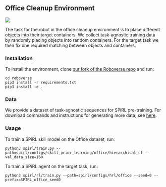 ## Office Cleanup Environment

![](https://kpertsch.github.io/resources/office.gif)

The task for the robot in the office cleanup environment is to place different objects into their target containers. 
We collect task-agnostic training data by randomly placing objects into random containers. For the target task 
we then fix one required matching between objects and containers.

### Installation

To install the environment, clone [our fork of the Roboverse repo](https://github.com/VentusYue/roboverse) and run:
```
cd roboverse
pip3 install -r requirements.txt
pip3 install -e .
```

### Data

We provide a dataset of task-agnostic sequences for SPiRL pre-training. For download commands and instructions for generating
more data, see [here](spirl/data/).

### Usage

To train a SPiRL skill model on the Office dataset, run:
```
python3 spirl/train.py --path=spirl/configs/skill_prior_learning/office/hierarchical_cl --val_data_size=160
``` 

To train a SPiRL agent on the target task, run:
```
python3 spirl/rl/train.py --path=spirl/configs/hrl/office --seed=0 --prefix=SPIRL_office_seed0
```